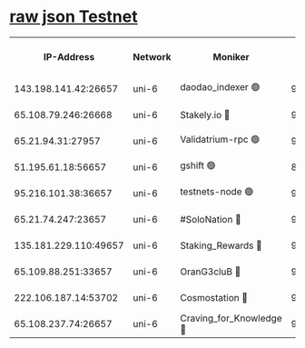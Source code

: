 [raw json Testnet](https://rpc-check.junot.stavr.tech/junot/rpc-junot-result.json)
=


<table><tr><th>IP-Address</th><th>Network</th><th>Moniker</th><th>Latest Block Height</th><th>Earliest Block Height</th><th>Catching Up</th><th>Tx Index</th><th>Voting Power</th><th>Scan Time</th></tr><tr><td>143.198.141.42:26657</td><td>uni-6</td><td>daodao_indexer 🟢</td><td>9011427</td><td>1</td><td>False</td><td>off</td><td>0</td><td>2024-03-19T02:28:35.681673629UTC</td></tr><tr><td>65.108.79.246:26668</td><td>uni-6</td><td>Stakely.io 🔴</td><td>9011421</td><td>1570872</td><td>False</td><td>on</td><td>11</td><td>2024-03-19T02:28:19.678108936UTC</td></tr><tr><td>65.21.94.31:27957</td><td>uni-6</td><td>Validatrium-rpc 🟢</td><td>9011419</td><td>2943363</td><td>False</td><td>on</td><td>0</td><td>2024-03-19T02:28:15.306827134UTC</td></tr><tr><td>51.195.61.18:56657</td><td>uni-6</td><td>gshift 🟢</td><td>8559900</td><td>7691417</td><td>False</td><td>on</td><td>0</td><td>2024-03-19T02:28:01.470781921UTC</td></tr><tr><td>95.216.101.38:36657</td><td>uni-6</td><td>testnets-node 🟢</td><td>9011422</td><td>8116304</td><td>False</td><td>on</td><td>0</td><td>2024-03-19T02:28:22.044792947UTC</td></tr><tr><td>65.21.74.247:23657</td><td>uni-6</td><td>#SoloNation 🔴</td><td>9011427</td><td>8237483</td><td>False</td><td>on</td><td>112</td><td>2024-03-19T02:28:34.839657265UTC</td></tr><tr><td>135.181.229.110:49657</td><td>uni-6</td><td>Staking_Rewards 🔴</td><td>9011430</td><td>8388763</td><td>False</td><td>on</td><td>1008</td><td>2024-03-19T02:28:42.417204444UTC</td></tr><tr><td>65.109.88.251:33657</td><td>uni-6</td><td>OranG3cluB 🔴</td><td>9011429</td><td>8418953</td><td>False</td><td>on</td><td>11</td><td>2024-03-19T02:28:40.069756144UTC</td></tr><tr><td>222.106.187.14:53702</td><td>uni-6</td><td>Cosmostation 🔴</td><td>9011417</td><td>8759614</td><td>False</td><td>on</td><td>109013</td><td>2024-03-19T02:28:12.950170421UTC</td></tr><tr><td>65.108.237.74:26657</td><td>uni-6</td><td>Craving_for_Knowledge 🔴</td><td>9011426</td><td>8985858</td><td>False</td><td>on</td><td>9004</td><td>2024-03-19T02:28:32.498507143UTC</td></tr></table>